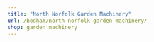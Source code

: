 ```yaml
---
title: "North Norfolk Garden Machinery"
url: /bodham/north-norfolk-garden-machinery/
shop: garden machinery
---
```

